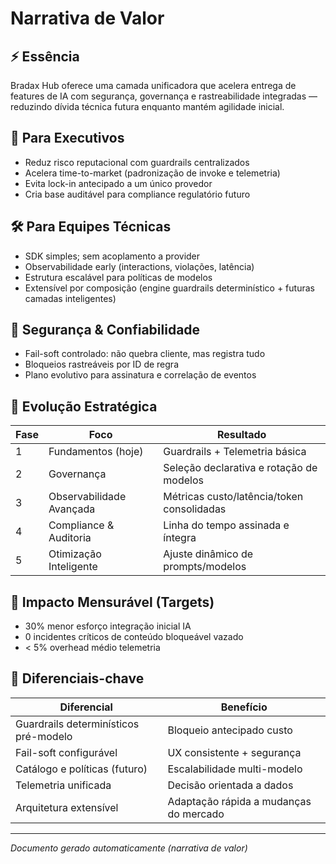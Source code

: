 # Narrativa de Valor

## ⚡ Essência
Bradax Hub oferece uma camada unificadora que acelera entrega de features de IA com segurança, governança e rastreabilidade integradas — reduzindo dívida técnica futura enquanto mantém agilidade inicial.

## 💼 Para Executivos
- Reduz risco reputacional com guardrails centralizados
- Acelera time-to-market (padronização de invoke e telemetria)
- Evita lock-in antecipado a um único provedor
- Cria base auditável para compliance regulatório futuro

## 🛠️ Para Equipes Técnicas
- SDK simples; sem acoplamento a provider
- Observabilidade early (interactions, violações, latência)
- Estrutura escalável para políticas de modelos
- Extensível por composição (engine guardrails determinístico + futuras camadas inteligentes)

## 🔐 Segurança & Confiabilidade
- Fail-soft controlado: não quebra cliente, mas registra tudo
- Bloqueios rastreáveis por ID de regra
- Plano evolutivo para assinatura e correlação de eventos

## 🧭 Evolução Estratégica
| Fase | Foco | Resultado |
|------|------|-----------|
| 1 | Fundamentos (hoje) | Guardrails + Telemetria básica |
| 2 | Governança | Seleção declarativa e rotação de modelos |
| 3 | Observabilidade Avançada | Métricas custo/latência/token consolidadas |
| 4 | Compliance & Auditoria | Linha do tempo assinada e íntegra |
| 5 | Otimização Inteligente | Ajuste dinâmico de prompts/modelos |

## 🎯 Impacto Mensurável (Targets)
- 30% menor esforço integração inicial IA
- 0 incidentes críticos de conteúdo bloqueável vazado
- < 5% overhead médio telemetria

## 🧱 Diferenciais-chave
| Diferencial | Benefício |
|------------|----------|
| Guardrails determinísticos pré-modelo | Bloqueio antecipado custo |
| Fail-soft configurável | UX consistente + segurança |
| Catálogo e políticas (futuro) | Escalabilidade multi-modelo |
| Telemetria unificada | Decisão orientada a dados |
| Arquitetura extensível | Adaptação rápida a mudanças do mercado |

---
*Documento gerado automaticamente (narrativa de valor)*
